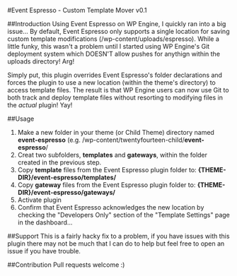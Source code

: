 #Event Espresso - Custom Template Mover v0.1

##Introduction
Using Event Espresso on WP Engine, I quickly ran into a big issue... By default, Event Espresso only supports a single location for saving custom template modifications (/wp-content/uploads/espresso). While a little funky, this wasn't a problem until I started using WP Engine's Git deployment system which DOESN'T allow pushes for anythign within the uploads directory! Arg!

Simply put, this plugin overrides Event Espresso's folder declarations and forces the plugin to use a new location (within the theme's directory) to access template files. The result is that WP Engine users can now use Git to both track and deploy template files without resorting to modifying files in the _actual_ plugin! Yay!

##Usage
1. Make a new folder in your theme (or Child Theme) directory named **event-espresso** (e.g. /wp-content/twentyfourteen-child/**event-espresso**/
2. Creat two subfolders, **templates** and **gateways**, within the folder created in the previous step.
3. Copy **template** files from the Event Espresso plugin folder to: **{THEME-DIR}/event-espresso/templates/**
4. Copy **gateway** files from the Event Espresso plugin folder to: **{THEME-DIR}/event-espresso/gateways/**
5. Activate plugin
6. Confirm that Event Espresso acknowledges the new location by checking the "Developers Only" section of the "Template Settings" page in the dashboard...

##Support
This is a fairly hacky fix to a problem, if you have issues with this plugin there may not be much that I can do to help but feel free to open an issue if you have trouble.

##Contribution
Pull requests welcome :)
